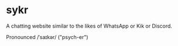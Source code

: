# sykr
A chatting website similar to the likes of WhatsApp or Kik or Discord.

Pronounced /ˈsaɪkər/ ("psych-er")
